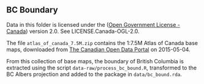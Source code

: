 ## BC Boundary

Data in this folder is licensed under the ([Open Government License - Canada](http://open.canada.ca/en/open-government-licence-canada)) version 2.0. See LICENSE.Canada-OGL-2.0.

The file `atlas_of_canada_7.5M.zip` contains the 1:7.5M Atlas of Canada base maps, downloaded from [The Canadian Open Data Portal](http://open.canada.ca/data/en/dataset/f77c2027-ed4a-5f6e-9395-067af3e9fc1e) on 2015-05-04.

From this collection of base maps, the boundary of British Columbia is extracted using the script `data-raw/process_bc_bound.R`, transformed to the BC Albers projection and added to the package in `data/bc_bound.rda`.
